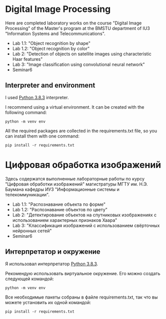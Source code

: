 # Digital Image Processing
Here are completed laboratory works on the course "Digital Image Processing" of the Master's program at the BMSTU department of IU3 "Information Systems and Telecommunications".
* Lab 1.1: "Object recognition by shape"
* Lab 1.2: "Object recognition by color"
* Lab 2: "Detection of objects on satellite images using characteristic Haar features"
* Lab 3: "Image classification using convolutional neural network"
* Seminar6

## Interpreter and environment
I used [Python 3.8.3](https://www.python.org/downloads/release/python-383/) interpreter.

I recommend using a virtual environment. It can be created with the following command:
```
python -m venv env
```
All the required packages are collected in the requirements.txt file, so you can install them with one command:
```
pip install -r requirements.txt
```


# Цифровая обработка изображений
Здесь содержатся выполненные лабораторные работы по курсу "Цифровая обработки изображений" магистратуры МГТУ им. Н.Э. Баумана кафедры ИУ3 "Информационные системы и телекоммуникации".
* Lab 1.1: "Распознавание объекта по форме"
* Lab 1.2: "Распознавание объектов по цвету"
* Lab 2: "Детектирование объектов на спутниковых изображениях с использованием характерных признаков Хаара"
* Lab 3: "Классификация изображений с использованием свёрточных нейронных сетей"
* Seminar6

## Интерпретатор и окружение
Я использовал интерпретатор [Python 3.8.3](https://www.python.org/downloads/release/python-383/).

Рекомендую использовать виртуальное окружение. Его можно создать следующей командой:
```
python -m venv env
```
Все необходимые пакеты собраны в файле requirements.txt, так что вы можете установить их одной командой:
```
pip install -r requirements.txt
```
